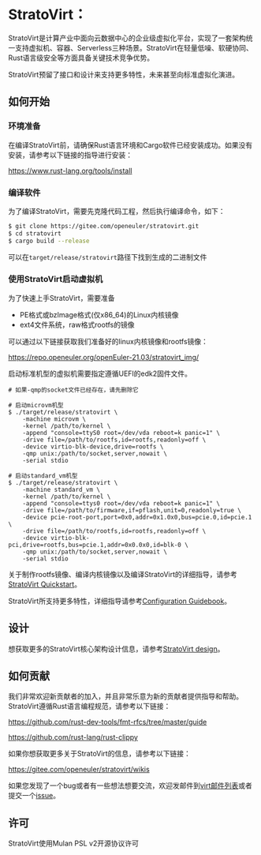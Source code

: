 # StratoVirt：
StratoVirt是计算产业中面向云数据中心的企业级虚拟化平台，实现了一套架构统一支持虚拟机、容器、Serverless三种场景。StratoVirt在轻量低噪、软硬协同、Rust语言级安全等方面具备关键技术竞争优势。

StratoVirt预留了接口和设计来支持更多特性，未来甚至向标准虚拟化演进。

## 如何开始

### 环境准备
在编译StratoVirt前，请确保Rust语言环境和Cargo软件已经安装成功。如果没有安装，请参考以下链接的指导进行安装：

https://www.rust-lang.org/tools/install

### 编译软件
为了编译StratoVirt，需要先克隆代码工程，然后执行编译命令，如下：
```sh
$ git clone https://gitee.com/openeuler/stratovirt.git
$ cd stratovirt
$ cargo build --release
```
可以在`target/release/stratovirt`路径下找到生成的二进制文件

### 使用StratoVirt启动虚拟机
为了快速上手StratoVirt，需要准备
* PE格式或bzImage格式(仅x86_64)的Linux内核镜像
* ext4文件系统，raw格式rootfs的镜像

可以通过以下链接获取我们准备好的linux内核镜像和rootfs镜像：

https://repo.openeuler.org/openEuler-21.03/stratovirt_img/

启动标准机型的虚拟机需要指定遵循UEFI的edk2固件文件。

```shell
# 如果-qmp的socket文件已经存在，请先删除它

# 启动microvm机型
$ ./target/release/stratovirt \
    -machine microvm \
    -kernel /path/to/kernel \
    -append "console=ttyS0 root=/dev/vda reboot=k panic=1" \
    -drive file=/path/to/rootfs,id=rootfs,readonly=off \
    -device virtio-blk-device,drive=rootfs \
    -qmp unix:/path/to/socket,server,nowait \
    -serial stdio

# 启动standard_vm机型
$ ./target/release/stratovirt \
    -machine standard_vm \
    -kernel /path/to/kernel \
    -append "console=ttys0 root=/dev/vda reboot=k panic=1" \
    -drive file=/path/to/firmware,if=pflash,unit=0,readonly=true \
    -device pcie-root-port,port=0x0,addr=0x1.0x0,bus=pcie.0,id=pcie.1 \
    -drive file=/path/to/rootfs,id=rootfs,readonly=off \
    -device virtio-blk-pci,drive=rootfs,bus=pcie.1,addr=0x0.0x0,id=blk-0 \
    -qmp unix:/path/to/socket,server,nowait \
    -serial stdio
```

关于制作rootfs镜像、编译内核镜像以及编译StratoVirt的详细指导，请参考[StratoVirt Quickstart](./docs/quickstart.md)。

StratoVirt所支持更多特性，详细指导请参考[Configuration Guidebook](docs/config_guidebook.md)。

## 设计
想获取更多的StratoVirt核心架构设计信息，请参考[StratoVirt design](./docs/design.ch.md)。

## 如何贡献
我们非常欢迎新贡献者的加入，并且非常乐意为新的贡献者提供指导和帮助。
StratoVirt遵循Rust语言编程规范，请参考以下链接：

https://github.com/rust-dev-tools/fmt-rfcs/tree/master/guide

https://github.com/rust-lang/rust-clippy

如果你想获取更多关于StratoVirt的信息，请参考以下链接：

https://gitee.com/openeuler/stratovirt/wikis

如果您发现了一个bug或者有一些想法想要交流，欢迎发邮件到[virt邮件列表](https://mailweb.openeuler.org/postorius/lists/virt.openeuler.org/)或者提交一个[issue](https://gitee.com/openeuler/stratovirt/issues)。

## 许可
StratoVirt使用Mulan PSL v2开源协议许可
